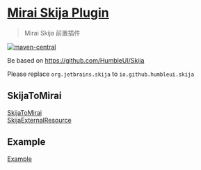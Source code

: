 # [Mirai Skija Plugin](https://github.com/cssxsh/mirai-skija-plugin)

> Mirai Skija 前置插件

[![maven-central](https://img.shields.io/maven-central/v/xyz.cssxsh.mirai/mirai-skija-plugin)](https://search.maven.org/artifact/xyz.cssxsh.mirai/mirai-skija-plugin)

Be based on <https://github.com/HumbleUI/Skija>

Please replace `org.jetbrains.skija` to `io.github.humbleui.skija`

## SkijaToMirai

[SkijaToMirai](src/main/kotlin/xyz/cssxsh/mirai/SkijaToMirai.kt)  
[SkijaExternalResource](src/main/kotlin/xyz/cssxsh/mirai/SkijaExternalResource.kt)  

## Example

[Example](src/main/kotlin/xyz/cssxsh/skija/Example.kt)